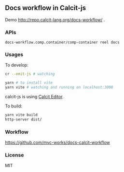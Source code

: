 
Docs workflow in Calcit-js
----

Demo http://repo.calcit-lang.org/docs-workflow/ .

### APIs

```cirru
docs-workflow.comp.container/comp-container reel docs
```

### Usages

To develop:

```bash
cr --emit-js # watching

yarn # to install vite
yarn vite # watching and running on localhost:3000
```

calcit-js is using [Calcit Editor](https://github.com/calcit-lang/editor).

To build:

```bash
yarn vite build
http-server dist/
```

### Workflow

https://github.com/mvc-works/docs-calcit-workflow

### License

MIT
